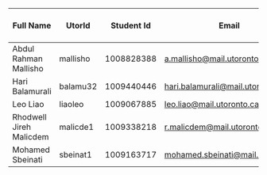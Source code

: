 | Full Name               | UtorId   | Student Id | Email                            | Best way to Connect | Slack User Name         |
|-------------------------|----------|------------|----------------------------------|---------------------|-------------------------|
| Abdul Rahman Mallisho   | mallisho | 1008828388 | a.mallisho@mail.utoronto.ca      | Slack               | Abdul Rahman Mallisho   |
| Hari Balamurali         | balamu32 | 1009440446 | hari.balamurali@mail.utoronto.ca | Slack               | Hari Balamurali         |
| Leo Liao                | liaoleo  | 1009067885 | leo.liao@mail.utoronto.ca        | Slack               | Leo Liao                |
| Rhodwell Jireh Malicdem | malicde1 | 1009338218 | r.malicdem@mail.utoronto.ca      | 647-916-0429        | Rhodwell Jireh Malicdem |
| Mohamed Sbeinati        | sbeinat1 | 1009163717 | mohamed.sbeinati@mail.utorono.c  | Slack               | Mohamed Sbeinati        |
